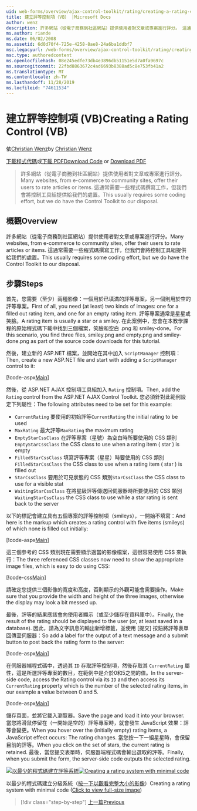 ```yaml
---
uid: web-forms/overview/ajax-control-toolkit/rating/creating-a-rating-control-vb
title: 建立評等控制項（VB） |Microsoft Docs
author: wenz
description: 許多網站（從電子商務到社區網站）提供使用者對文章或專案進行評分。 這通常需要一些編碼工作，但我們有 。
ms.author: riande
ms.date: 06/02/2008
ms.assetid: 6d0d70f4-725e-4258-8ae8-24a6ba1ddbf7
msc.legacyurl: /web-forms/overview/ajax-control-toolkit/rating/creating-a-rating-control-vb
msc.type: authoredcontent
ms.openlocfilehash: 08e245edfe73db4e3896db51151e5d7a0fa9697c
ms.sourcegitcommit: 22fbd8863672c4ad6693b8388ad5c8e753fb41a2
ms.translationtype: MT
ms.contentlocale: zh-TW
ms.lasthandoff: 11/28/2019
ms.locfileid: "74611534"
---
```

# <a name="creating-a-rating-control-vb"></a><span data-ttu-id="7d299-104">建立評等控制項 (VB)</span><span class="sxs-lookup"><span data-stu-id="7d299-104">Creating a Rating Control (VB)</span></span>

<span data-ttu-id="7d299-105">依[Christian Wenz](https://github.com/wenz)</span><span class="sxs-lookup"><span data-stu-id="7d299-105">by [Christian Wenz](https://github.com/wenz)</span></span>

<span data-ttu-id="7d299-106">[下載程式代碼](https://download.microsoft.com/download/9/3/f/93f8daea-bebd-4821-833b-95205389c7d0/rating0.vb.zip)或[下載 PDF](https://download.microsoft.com/download/2/d/c/2dc10e34-6983-41d4-9c08-f78f5387d32b/rating0VB.pdf)</span><span class="sxs-lookup"><span data-stu-id="7d299-106">[Download Code](https://download.microsoft.com/download/9/3/f/93f8daea-bebd-4821-833b-95205389c7d0/rating0.vb.zip) or [Download PDF](https://download.microsoft.com/download/2/d/c/2dc10e34-6983-41d4-9c08-f78f5387d32b/rating0VB.pdf)</span></span>

> <span data-ttu-id="7d299-107">許多網站（從電子商務到社區網站）提供使用者對文章或專案進行評分。</span><span class="sxs-lookup"><span data-stu-id="7d299-107">Many websites, from e-commerce to community sites, offer their users to rate articles or items.</span></span> <span data-ttu-id="7d299-108">這通常需要一些程式碼撰寫工作，但我們會將控制工具組提供給我們的處置。</span><span class="sxs-lookup"><span data-stu-id="7d299-108">This usually requires some coding effort, but we do have the Control Toolkit to our disposal.</span></span>

## <a name="overview"></a><span data-ttu-id="7d299-109">概觀</span><span class="sxs-lookup"><span data-stu-id="7d299-109">Overview</span></span>

<span data-ttu-id="7d299-110">許多網站（從電子商務到社區網站）提供使用者對文章或專案進行評分。</span><span class="sxs-lookup"><span data-stu-id="7d299-110">Many websites, from e-commerce to community sites, offer their users to rate articles or items.</span></span> <span data-ttu-id="7d299-111">這通常需要一些程式碼撰寫工作，但我們會將控制工具組提供給我們的處置。</span><span class="sxs-lookup"><span data-stu-id="7d299-111">This usually requires some coding effort, but we do have the Control Toolkit to our disposal.</span></span>

## <a name="steps"></a><span data-ttu-id="7d299-112">步驟</span><span class="sxs-lookup"><span data-stu-id="7d299-112">Steps</span></span>

<span data-ttu-id="7d299-113">首先，您需要（至少）兩種影像：一個用於已填滿的評等專案，另一個則用於空的評等專案。</span><span class="sxs-lookup"><span data-stu-id="7d299-113">First of all, you need (at least) two kinds of images: one for a filled out rating item, and one for an empty rating item.</span></span> <span data-ttu-id="7d299-114">評等專案通常是星星或笑臉。</span><span class="sxs-lookup"><span data-stu-id="7d299-114">A rating item is usually a star or a smiley.</span></span> <span data-ttu-id="7d299-115">在此案例中，您會在本教學課程的原始程式碼下載中找到三個檔案，笑臉和空白 .png 和 smiley-done。</span><span class="sxs-lookup"><span data-stu-id="7d299-115">For this scenario, you find three files, smiley.png and empty.png and smiley-done.png as part of the source code downloads for this tutorial.</span></span>

<span data-ttu-id="7d299-116">然後，建立新的 ASP.NET 檔案，並開始在其中加入 `ScriptManager` 控制項：</span><span class="sxs-lookup"><span data-stu-id="7d299-116">Then, create a new ASP.NET file and start with adding a `ScriptManager` control to it:</span></span>

[!code-aspx[Main](creating-a-rating-control-vb/samples/sample1.aspx)]

<span data-ttu-id="7d299-117">然後，從 ASP.NET AJAX 控制項工具組加入 `Rating` 控制項。</span><span class="sxs-lookup"><span data-stu-id="7d299-117">Then, add the `Rating` control from the ASP.NET AJAX Control Toolkit.</span></span> <span data-ttu-id="7d299-118">您必須針對此範例設定下列屬性：</span><span class="sxs-lookup"><span data-stu-id="7d299-118">The following attributes need to be set for this example:</span></span>

- <span data-ttu-id="7d299-119">`CurrentRating` 要使用的初始評等</span><span class="sxs-lookup"><span data-stu-id="7d299-119">`CurrentRating` the initial rating to be used</span></span>
- <span data-ttu-id="7d299-120">`MaxRating` 最大評等</span><span class="sxs-lookup"><span data-stu-id="7d299-120">`MaxRating` the maximum rating</span></span>
- <span data-ttu-id="7d299-121">`EmptyStarCssClass` 在評等專案（星號）為空白時所要使用的 CSS 類別</span><span class="sxs-lookup"><span data-stu-id="7d299-121">`EmptyStarCssClass` the CSS class to use when a rating item ( star ) is empty</span></span>
- <span data-ttu-id="7d299-122">`FilledStarCssClass` 填寫評等專案（星星）時要使用的 CSS 類別</span><span class="sxs-lookup"><span data-stu-id="7d299-122">`FilledStarCssClass` the CSS class to use when a rating item ( star ) is filled out</span></span>
- <span data-ttu-id="7d299-123">`StarCssClass` 要用於可見狀態的 CSS 類別</span><span class="sxs-lookup"><span data-stu-id="7d299-123">`StarCssClass` the CSS class to use for a visible stat</span></span>
- <span data-ttu-id="7d299-124">`WaitingStarCssClass` 在將星級評等傳送回伺服器時所要使用的 CSS 類別</span><span class="sxs-lookup"><span data-stu-id="7d299-124">`WaitingStarCssClass` the CSS class to use while a star rating is sent back to the server</span></span>

<span data-ttu-id="7d299-125">以下的標記會建立具有五個專案的評等控制項（smileys），一開始不填寫：</span><span class="sxs-lookup"><span data-stu-id="7d299-125">And here is the markup which creates a rating control with five items (smileys) of which none is filled out initially:</span></span>

[!code-aspx[Main](creating-a-rating-control-vb/samples/sample2.aspx)]

<span data-ttu-id="7d299-126">這三個參考的 CSS 類別現在需要顯示適當的影像檔案，這很容易使用 CSS 來執行：</span><span class="sxs-lookup"><span data-stu-id="7d299-126">The three referenced CSS classes now need to show the appropriate image files, which is easy to do using CSS:</span></span>

[!code-css[Main](creating-a-rating-control-vb/samples/sample3.css)]

<span data-ttu-id="7d299-127">請確定您提供三個影像的寬度和高度，否則顯示的外觀可能會需要操作。</span><span class="sxs-lookup"><span data-stu-id="7d299-127">Make sure that you provide the width and height of the three images, otherwise the display may look a bit messed up.</span></span>

<span data-ttu-id="7d299-128">最後，評等的結果應該會向使用者顯示（或至少儲存在資料庫中）。</span><span class="sxs-lookup"><span data-stu-id="7d299-128">Finally, the result of the rating should be displayed to the user (or, at least saved in a database).</span></span> <span data-ttu-id="7d299-129">因此，請為文字訊息的輸出新增標籤，並使用 [提交] 按鈕將評等表單回傳至伺服器：</span><span class="sxs-lookup"><span data-stu-id="7d299-129">So add a label for the output of a text message and a submit button to post back the rating form to the server:</span></span>

[!code-aspx[Main](creating-a-rating-control-vb/samples/sample4.aspx)]

<span data-ttu-id="7d299-130">在伺服器端程式碼中，透過其 `ID` 存取評等控制項，然後存取其 `CurrentRating` 屬性，這是所選評等專案的數目，在範例中是介於0和5之間的值。</span><span class="sxs-lookup"><span data-stu-id="7d299-130">In the server-side code, access the Rating control via its `ID` and then access its `CurrentRating` property which is the number of the selected rating items, in our example a value between 0 and 5.</span></span>

[!code-aspx[Main](creating-a-rating-control-vb/samples/sample5.aspx)]

<span data-ttu-id="7d299-131">儲存頁面，並將它載入瀏覽器。</span><span class="sxs-lookup"><span data-stu-id="7d299-131">Save the page and load it into your browser.</span></span> <span data-ttu-id="7d299-132">當您將滑鼠停留在（一開始是空的）評等專案時，就會發生 JavaScript 效果：評等會變更。</span><span class="sxs-lookup"><span data-stu-id="7d299-132">When you hover over the (initially empty) rating items, a JavaScript effect occurs: The rating changes.</span></span> <span data-ttu-id="7d299-133">當您按一下一組星星時，會保留目前的評等。</span><span class="sxs-lookup"><span data-stu-id="7d299-133">When you click on the set of stars, the current rating is retained.</span></span> <span data-ttu-id="7d299-134">最後，當您提交表單時，伺服器端程式碼會輸出選取的評等。</span><span class="sxs-lookup"><span data-stu-id="7d299-134">Finally, when you submit the form, the server-side code outputs the selected rating.</span></span>

<span data-ttu-id="7d299-135">[![以最少的程式碼建立評等系統](creating-a-rating-control-vb/_static/image2.png)](creating-a-rating-control-vb/_static/image1.png)</span><span class="sxs-lookup"><span data-stu-id="7d299-135">[![Creating a rating system with minimal code](creating-a-rating-control-vb/_static/image2.png)](creating-a-rating-control-vb/_static/image1.png)</span></span>

<span data-ttu-id="7d299-136">以最少的程式碼建立分級系統（[按一下以觀看完整大小的影像](creating-a-rating-control-vb/_static/image3.png)）</span><span class="sxs-lookup"><span data-stu-id="7d299-136">Creating a rating system with minimal code ([Click to view full-size image](creating-a-rating-control-vb/_static/image3.png))</span></span>

> [!div class="step-by-step"]
> [<span data-ttu-id="7d299-137">上一篇</span><span class="sxs-lookup"><span data-stu-id="7d299-137">Previous</span></span>](creating-a-rating-control-cs.md)
